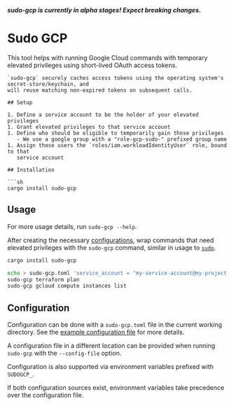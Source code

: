 ***sudo-gcp is currently in alpha stages! Expect breaking changes.***

# Sudo GCP

This tool helps with running Google Cloud commands with temporary elevated
privileges using short-lived OAuth access tokens.

```suggestion
`sudo-gcp` securely caches access tokens using the operating system's secret-store/keychain, and
will reuse matching non-expired tokens on subsequent calls. 

## Setup

1. Define a service account to be the holder of your elevated privileges
1. Grant elevated privileges to that service account
1. Define who should be eligible to temporarily gain those privileges
   - We use a google group with a "role-gcp-sudo-" prefixed group name
1. Assign those users the `roles/iam.workloadIdentityUser` role, bound to that
   service account

## Installation

```sh
cargo install sudo-gcp
```

## Usage

For more usage details, run `sudo-gcp --help`.

After creating the necessary [configurations](#Configuration), wrap commands 
that need elevated privileges with the `sudo-gcp` command, similar in 
usage to [`sudo`](https://man7.org/linux/man-pages/man8/sudo.8.html).

```sh
cargo install sudo-gcp

echo > sudo-gcp.toml 'service_account = "my-service-account@my-project.iam.gserviceaccount.com"'
sudo-gcp terraform plan
sudo-gcp gcloud compute instances list
```

## Configuration


Configuration can be done with a `sudo-gcp.toml` file in the current
working directory. See the [example configuration file](doc/example-config.toml) for more details.

A configuration file in a different location can be provided when running `sudo-gcp` with the `--config-file` option.

Configuration is also supported via environment variables prefixed with `SUDOGCP_`.

If both configuration sources exist, environment variables take precedence over the configuration file.
